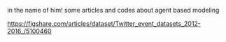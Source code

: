 in the name of him!
some articles and codes about agent based modeling 



https://figshare.com/articles/dataset/Twitter_event_datasets_2012-2016_/5100460
